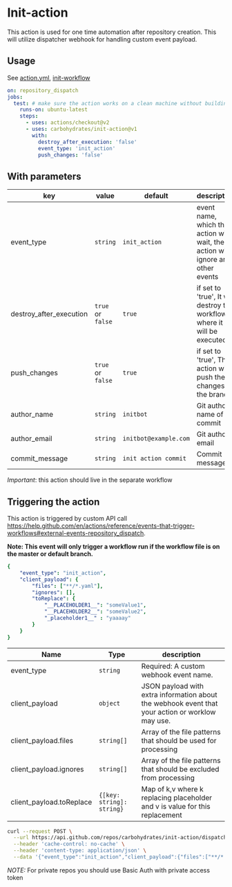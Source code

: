 # Init-action

This action is used for one time automation after repository creation.
This will utilize dispatcher webhook for handling custom event payload.

## Usage

See [action.yml](action.yml), [init-workflow](.github/workflows/init-workflow.yaml)

```yaml
on: repository_dispatch
jobs:
  test: # make sure the action works on a clean machine without building
    runs-on: ubuntu-latest
    steps:
      - uses: actions/checkout@v2
      - uses: carbohydrates/init-action@v1
        with:
          destroy_after_execution: 'false'
          event_type: 'init_action'
          push_changes: 'false'
```

## With parameters

| key                     | value             | default               | description                                                                      |
|-------------------------|-------------------|-----------------------|----------------------------------------------------------------------------------|
| event_type              | `string`          | `init_action`         | event name, which this action will wait, the action will ignore any other events |
| destroy_after_execution | `true` or `false` | `true`                | if set to 'true', It will destroy the workflow where it will be executed         |
| push_changes            | `true` or `false` | `true`                | if set to 'true', The action will push the changes to the branch                 |
| author_name             | `string`          | `initbot`             | Git author name of commit                                                        |
| author_email            | `string`          | `initbot@example.com` | Git author-email                                                                 |
| commit_message          | `string`          | `init action commit`  | Commit message                                                                   |

*Important*: this action should live in the separate workflow


## Triggering the action
This action is triggered by custom API call https://help.github.com/en/actions/reference/events-that-trigger-workflows#external-events-repository_dispatch.

__Note: This event will only trigger a workflow run if the workflow file is on the master or default branch.__

```yaml
{
    "event_type": "init_action", 
    "client_payload": {
        "files": ["**/*.yaml"],
        "ignores": [],
        "toReplace": {
            "__PLACEHOLDER1__": "someValue1",
            "__PLACEHOLDER2__": "someValue2",
            "_placeholder1__" : "yaaaay"
        }
    }
}
```

| Name                     | Type                    | description                                                                                      |
|--------------------------|-------------------------|--------------------------------------------------------------------------------------------------|
| event_type               | `string`                  | Required: A custom webhook event name.                                                           |
| client_payload           | `object`                  | JSON payload with extra information about the webhook event that your action or worklow may use. |
| client_payload.files     | `string[]`                | Array of the file patterns that should be used for processing                                    |
| client_payload.ignores   | `string[]`                | Array of the file patterns that should be excluded from processing                               |
| client_payload.toReplace | `{[key: string]: string}` | Map of k,v where k replacing placeholder and v is value for this replacement  


```bash
curl --request POST \
  --url https://api.github.com/repos/carbohydrates/init-action/dispatches \
  --header 'cache-control: no-cache' \
  --header 'content-type: application/json' \
  --data '{"event_type":"init_action","client_payload":{"files":["**/*.yaml"],"ignores":[],"toReplace":{"__PLACEHOLDER1__":"someValue1","__PLACEHOLDER2__":"someValue2","_placeholder1__":"yaaaay"}}}'
```

*NOTE:* For private repos you should use Basic Auth with private access token
